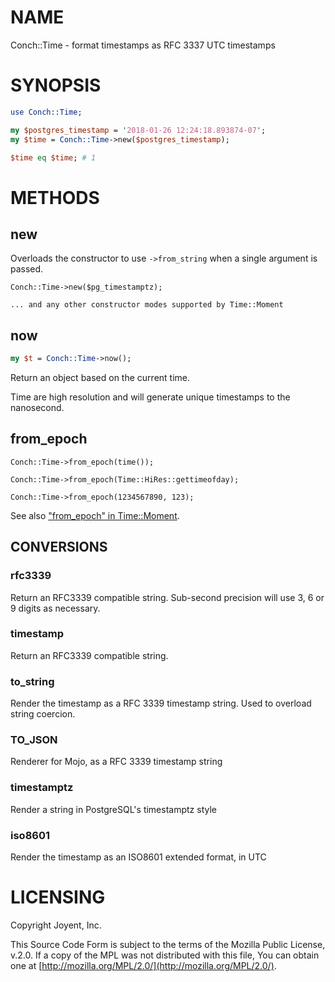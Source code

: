 # NAME

Conch::Time - format timestamps as RFC 3337 UTC timestamps

# SYNOPSIS

```perl
use Conch::Time;

my $postgres_timestamp = '2018-01-26 12:24:18.893874-07';
my $time = Conch::Time->new($postgres_timestamp);

$time eq $time; # 1
```

# METHODS

## new

Overloads the constructor to use `->from_string` when a single argument is passed.

```
Conch::Time->new($pg_timestamptz);

... and any other constructor modes supported by Time::Moment
```

## now

```perl
my $t = Conch::Time->now();
```

Return an object based on the current time.

Time are high resolution and will generate unique timestamps to the
nanosecond.

## from\_epoch

```
Conch::Time->from_epoch(time());

Conch::Time->from_epoch(Time::HiRes::gettimeofday);

Conch::Time->from_epoch(1234567890, 123);
```

See also ["from\_epoch" in Time::Moment](https://metacpan.org/pod/Time::Moment#from_epoch).

## CONVERSIONS

### rfc3339

Return an RFC3339 compatible string.
Sub-second precision will use 3, 6 or 9 digits as necessary.

### timestamp

Return an RFC3339 compatible string.

### to\_string

Render the timestamp as a RFC 3339 timestamp string. Used to
overload string coercion.

### TO\_JSON

Renderer for Mojo, as a RFC 3339 timestamp string

### timestamptz

Render a string in PostgreSQL's timestamptz style

### iso8601

Render the timestamp as an ISO8601 extended format, in UTC

# LICENSING

Copyright Joyent, Inc.

This Source Code Form is subject to the terms of the Mozilla Public License,
v.2.0. If a copy of the MPL was not distributed with this file, You can obtain
one at [http://mozilla.org/MPL/2.0/](http://mozilla.org/MPL/2.0/).
